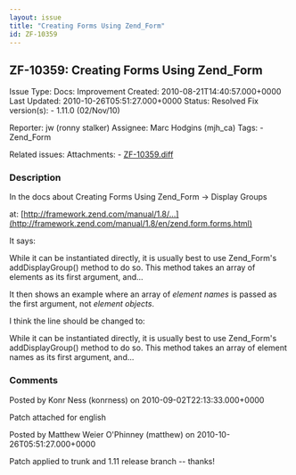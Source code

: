 ```yaml
---
layout: issue
title: "Creating Forms Using Zend_Form"
id: ZF-10359
---
```


ZF-10359: Creating Forms Using Zend\_Form
-----------------------------------------

 Issue Type: Docs: Improvement Created: 2010-08-21T14:40:57.000+0000 Last Updated: 2010-10-26T05:51:27.000+0000 Status: Resolved Fix version(s): - 1.11.0 (02/Nov/10)
 
 Reporter:  jw (ronny stalker)  Assignee:  Marc Hodgins (mjh\_ca)  Tags: - Zend\_Form
 
 Related issues: 
 Attachments: - [ZF-10359.diff](/issues/secure/attachment/13285/ZF-10359.diff)
 
### Description

In the docs about Creating Forms Using Zend\_Form -> Display Groups

at: [http://framework.zend.com/manual/1.8/…](http://framework.zend.com/manual/1.8/en/zend.form.forms.html)

It says:

While it can be instantiated directly, it is usually best to use Zend\_Form's addDisplayGroup() method to do so. This method takes an array of elements as its first argument, and...

It then shows an example where an array of _element names_ is passed as the first argument, not _element objects_.

I think the line should be changed to:

While it can be instantiated directly, it is usually best to use Zend\_Form's addDisplayGroup() method to do so. This method takes an array of element names as its first argument, and...

 

 

### Comments

Posted by Konr Ness (konrness) on 2010-09-02T22:13:33.000+0000

Patch attached for english

 

 

Posted by Matthew Weier O'Phinney (matthew) on 2010-10-26T05:51:27.000+0000

Patch applied to trunk and 1.11 release branch -- thanks!

 

 